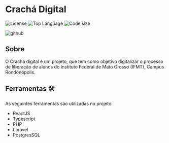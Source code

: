 # Crachá Digital

![License](https://img.shields.io/github/license/cleberfeitosa/crachaDigital?style=flat-square)
![Top Language](https://img.shields.io/github/languages/top/cleberfeitosa/crachaDigital?style=flat-square)
![Code size](https://img.shields.io/github/languages/code-size/cleberfeitosa/crachaDigital?style=flat-square)

![github](https://user-images.githubusercontent.com/72306241/233846544-aaeb3fda-39a4-41c3-a6d7-2089d19ab753.png)

## Sobre

O Crachá digital é um projeto, que tem como objetivo digitalizar o processo de liberação de alunos do Instituto Federal de Mato Grosso (IFMT), Campus Rondonópolis.

## Ferramentas 🛠

As seguintes ferramentas são utilizadas no projeto:

- ReactJS
- Typescript
- PHP
- Laravel
- PostgresSQL